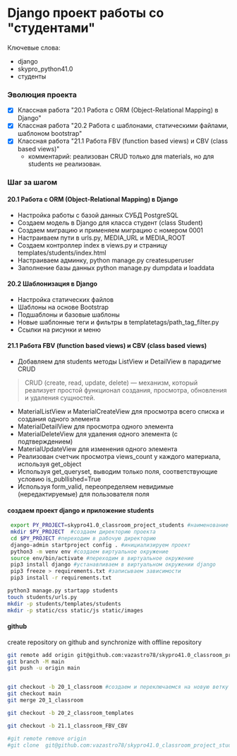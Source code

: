 # Django проект работы со "студентами"

Ключевые слова:
- django
- skypro_python41.0
- студенты

### Эволюция проекта
- [x] Классная работа "20.1 Работа с ORM (Object-Relational Mapping) в Django"
- [x] Классная работа "20.2 Работа с шаблонами, статическими файлами, шаблоном bootstrap"
- [x] Классная работа "21.1 Работа FBV (function based views) и CBV (class based views)"
  - комментарий: реализован CRUD только для materials, но для students не реализован.

### Шаг за шагом

#### 20.1 Работа с ORM (Object-Relational Mapping) в Django

 - Настройка работы с базой данных  СУБД PostgreSQL
 - Создаем модель в Django для класса студент (class Student)
 - Создаем миграцию и применяем миграцию с номером 0001
 - Настраиваем пути в urls.py, MEDIA_URL и MEDIA_ROOT
 - Создаем контроллер index в views.py и страницу templates/students/index.html
 - Настраиваем админку, python manage.py createsuperuser
 - Заполнение базы данных python manage.py dumpdata и loaddata

#### 20.2  Шаблонизация в Django

 - Настройка статических файлов
 - Шаблоны на основе Bootstrap
 - Подшаблоны и базовые шаблоны
 - Новые шаблонные теги и фильтры в templatetags/path_tag_filter.py
 - Ссылки на рисунки и меню

#### 21.1 Работа FBV (function based views) и CBV (class based views)

 - Добавляем для students методы ListView и  DetailView в парадигме CRUD 
> CRUD (create, read, update, delete) — механизм, который реализует простой функционал создания, просмотра, обновления и удаления сущностей.
 - MaterialListView и MaterialCreateView для просмотра всего списка и создания одного элемента
 - MaterialDetailView для просмотра одного элемента
 - MaterialDeleteView для удаления одного элемента (с подтверждением)
 - MaterialUpdateView для изменения одного элемента
 - Реализован счетчик просмотра views_count у каждого материала, используя get_object
 - Используя get_queryset, выводим только поля, соответствующие условию is_publlished=True
 - Используя form_valid, переопределяем невидимые (нередактируемые) для пользователя поля


#### создаем проект django и приложение students

```bash
 export PY_PROJECT=skypro41.0_classroom_project_students #наименование проекта
 mkdir $PY_PROJECT  #создаем директорию проекта
 cd $PY_PROJECT #переходим в рабочую директорию
 django-admin startproject config . #инициализируем проект
 python3 -m venv env #создаем виртуальное окружение
 source env/bin/activate #переходим в виртуальное окружение
 pip3 install django #устанавливаем в виртуальном окружении django
 pip3 freeze > requirements.txt #записываем зависимости
 pip3 install -r requirements.txt 
```

```bash
python3 manage.py startapp students
touch students/urls.py
mkdir -p students/templates/students
mkdir -p static/css static/js static/images
```

#### github

create repository on github and synchronize with offline repository

```bash
git remote add origin git@github.com:vazastro78/skypro41.0_classroom_project_students.git
git branch -M main
git push -u origin main


git checkout -b 20_1_classroom #создаем и переключаемся на новую ветку
git checkout main
git merge 20_1_classroom

git checkout -b 20_2_classroom_templates

git checkout -b 21.1_classroom_FBV_CBV

#git remote remove origin
#git clone  git@github.com:vazastro78/skypro41.0_classroom_project_students.git
```
